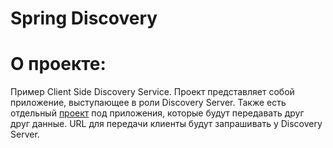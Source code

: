 Spring Discovery
=========================================

**О проекте:**
==
Пример Client Side Discovery Service.
Проект представляет собой приложение, выступающее в роли Discovery Server.
Также есть отдельный [проект](https://github.com/BBergsJ/job4j_discovery_client) под приложения, которые будут передавать друг друг данные.
URL для передачи клиенты будут запрашивать у Discovery Server. 
